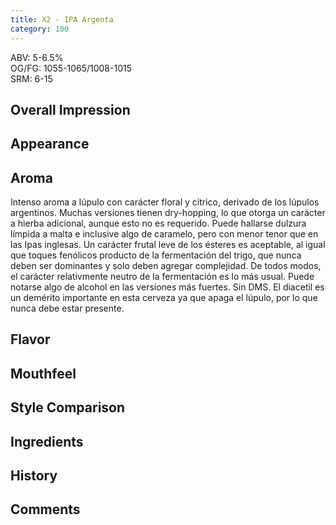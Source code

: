 ```yaml
---
title: X2 - IPA Argenta
category: 100
---
```


ABV: 5-6.5%  
OG/FG: 1055-1065/1008-1015  
SRM: 6-15  

## Overall Impression


## Appearance


## Aroma
Intenso aroma a lúpulo con carácter floral y cítrico, derivado de los lúpulos argentinos. Muchas versiones tienen dry-hopping, lo que otorga un carácter a hierba adicional, aunque esto no es requerido. Puede hallarse dulzura límpida a malta e inclusive algo de caramelo, pero con menor tenor que en las Ipas inglesas. Un carácter frutal leve de los ésteres es aceptable, al igual que toques fenólicos producto de la fermentación del trigo, que nunca deben ser dominantes y solo deben agregar complejidad. De todos modos, el carácter relativmente neutro de la fermentación es lo más usual. Puede notarse algo de alcohol en las versiones más fuertes. Sin DMS. El diacetil es un demérito importante en esta cerveza ya que apaga el lúpulo, por lo que nunca debe estar presente.

## Flavor


## Mouthfeel


## Style Comparison


## Ingredients


## History


## Comments

